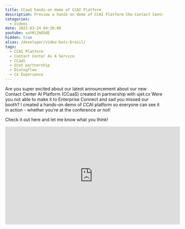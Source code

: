 ```yaml
---
title: CCaaS hands-on demo of CCAI Platform
description: Preview a hands-on demo of CCAI Platform the Contact Center as a Service (CCaaS) part of the Google Cloud CCAI offering powered by Ujet
categories:
  - Videos
date: 2022-03-24 04:30:00
youtube: xaYKtZmEOdE
hidden: true
alias: /developer/video-bots-brasil/
tags:
  - CCAI Platform
  - Contact Center As A Service
  - CCaaS
  - Ujet partnership
  - Dialogflow
  - CX Experience
---
```



Are you super excited about our latest announcement about our new Contact Center AI Platform (CCaaS) created in partnership with ujet.cx Were you not able to make it to Enterprise Connect and sad you missed our booth? I created a hands-on demo of CCAI platform so everyone can see it in action - whether you're at the conference or not!

Check it out here and let me know what you think!

<!--more-->
<iframe width="560" height="315" src="https://www.youtube.com/embed/xaYKtZmEOdE" frameborder="0" allow="accelerometer; autoplay; encrypted-media; gyroscope; picture-in-picture" allowfullscreen></iframe>
